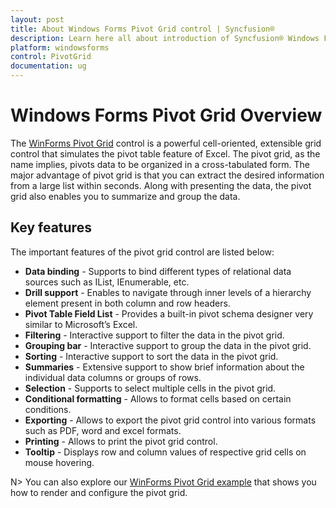 ```yaml
---
layout: post
title: About Windows Forms Pivot Grid control | Syncfusion®
description: Learn here all about introduction of Syncfusion® Windows Forms Pivot Grid control, its elements and more details.
platform: windowsforms
control: PivotGrid
documentation: ug
---
```


# Windows Forms Pivot Grid Overview

The [WinForms Pivot Grid](https://www.syncfusion.com/winforms-ui-controls/pivot-grid) control is a powerful cell-oriented, extensible grid control that simulates the pivot table feature of Excel. The pivot grid, as the name implies, pivots data to be organized in a cross-tabulated form. The major advantage of pivot grid is that you can extract the desired information from a large list within seconds. Along with presenting the data, the pivot grid also enables you to summarize and group the data.

## Key features

The important features of the pivot grid control are listed below:

* **Data binding** - Supports to bind different types of relational data sources such as IList, IEnumerable, etc.
* **Drill support** - Enables to navigate through inner levels of a hierarchy element present in both column and row headers.
* **Pivot Table Field List** - Provides a built-in pivot schema designer very similar to Microsoft’s Excel.
* **Filtering** - Interactive support to filter the data in the pivot grid.
* **Grouping bar** - Interactive support to group the data in the pivot grid.
* **Sorting** - Interactive support to sort the data in the pivot grid.
* **Summaries** - Extensive support to show brief information about the individual data columns or groups of rows.
* **Selection** - Supports to select multiple cells in the pivot grid.
* **Conditional formatting** - Allows to format cells based on certain conditions.
* **Exporting** - Allows to export the pivot grid control into various formats such as PDF, word and excel formats.
* **Printing** - Allows to print the pivot grid control.
* **Tooltip** - Displays row and column values of respective grid cells on mouse hovering.

N> You can also explore our [WinForms Pivot Grid example](https://github.com/syncfusion/winforms-demos/tree/master/pivotgrid) that shows you how to render and configure the pivot grid.